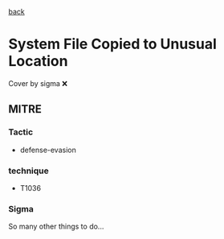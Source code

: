 [back](../index.md)
# System File Copied to Unusual Location
Cover by sigma :x: 

## MITRE
### Tactic
  - defense-evasion

### technique
  - T1036

### Sigma

 So many other things to do...